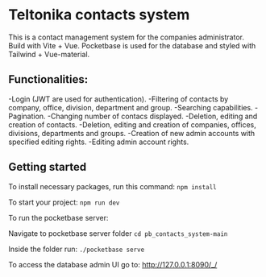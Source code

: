 # Teltonika contacts system

This is a contact management system for the companies administrator. Build with Vite + Vue. Pocketbase is used for the database and styled with Tailwind + Vue-material.

## Functionalities:

-Login (JWT are used for authentication).
-Filtering of contacts by company, office, division, department and group.
-Searching capabilities.
-Pagination.
-Changing number of contacs displayed.
-Deletion, editing and creation of contacts.
-Deletion, editing and creation of companies, offices, divisions, departments and groups.
-Creation of new admin accounts with specified editing rights.
-Editing admin account rights.

## Getting started

To install necessary packages, run this command:
`npm install `

To start your project:
`npm run dev`

To run the pocketbase server:

Navigate to pocketbase server folder
`cd pb_contacts_system-main`

Inside the folder run:
`./pocketbase serve`

To access the database admin UI go to:
http://127.0.0.1:8090/_/
